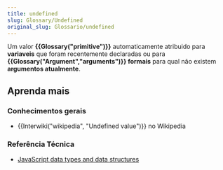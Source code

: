 ```yaml
---
title: undefined
slug: Glossary/Undefined
original_slug: Glossario/undefined
---
```


Um valor **{{Glossary("primitive")}}** automaticamente atribuido para **variaveis** que foram recentemente declaradas ou para **{{Glossary("Argument","arguments")}} formais** para qual não existem **argumentos atualmente**.

## Aprenda mais

### Conhecimentos gerais

- {{Interwiki("wikipedia", "Undefined value")}} no Wikipedia

### Referência Técnica

- [JavaScript data types and data structures](/pt-BR/docs/Web/JavaScript/Data_structures)
